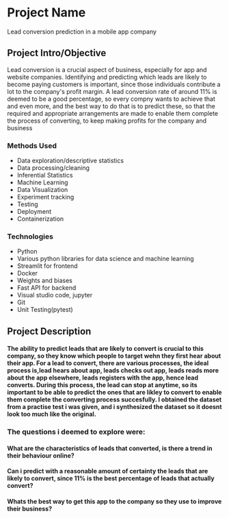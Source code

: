 # Project Name
Lead conversion prediction in a mobile app company

## Project Intro/Objective
Lead conversion is a crucial aspect of business, especially for app and website companies. Identifying and predicting which leads are likely to become paying customers is important, since those individuals contribute a lot to the company's profit margin. A lead conversion rate of around 11% is deemed to be a good percentage, so every compny wants to achieve that and even more, and the best way to do that is to predict these, so that the required and appropriate arrangements are made to enable them complete the process of converting, to keep making profits for the company and business 

### Methods Used
* Data exploration/descriptive statistics
* Data processing/cleaning
* Inferential Statistics
* Machine Learning
* Data Visualization
* Experiment tracking
* Testing
* Deployment
* Containerization

### Technologies
* Python
* Various python libraries for data science and machine learning
* Streamlit for frontend
* Docker
* Weights and biases
* Fast API for backend
* Visual studio code, jupyter
* Git
* Unit Testing(pytest)

## Project Description
#### The ability to predict leads that are likely to convert is crucial to this company, so they know which people to target wehn they first hear about their app. For a lead to convert, there are various processes, the ideal process is,lead hears about app, leads checks out app, leads reads more about the app elsewhere, leads registers with the app, hence lead converts. During this process, the lead can stop at anytime, so its important to be able to predict the ones that are likley to convert to enable them complete the converting process succesfully. I obtained the dataset from a practise test i was given, and i synthesized the dataset so it doesnt look too much like the original.
### The questions i deemed to explore were:
#### What are the characteristics of leads that converted, is there a trend in their behaviour online?
#### Can i predict with a reasonable amount of certainty the leads that are likely to convert, since 11% is the best percentage of leads that actually convert?
#### Whats the best way to get this app to the company so they use to improve their business?